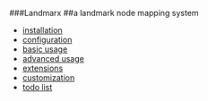 ###Landmarx
##a landmark node mapping system

- [installation](/src/Landmarx/UtilityBundle/Resources/doc/installation.md)
- [configuration](/src/Landmarx/UtilityBundle/Resources/doc/configuration.md)
- [basic usage](/src/Landmarx/UtilityBundle/Resources/doc/usages.md)
- [advanced usage](/src/Landmarx/UtilityBundle/Resources/doc/advanced.md)
- [extensions](/src/Landmarx/UtilityBundle/Resources/doc/extenstions.md)
- [customization](/src/Landmarx/UtilityBundle/Resources/doc/customization.md)
- [todo list](/src/Landmarx/UtilityBundle/Resources/doc/todo.md)